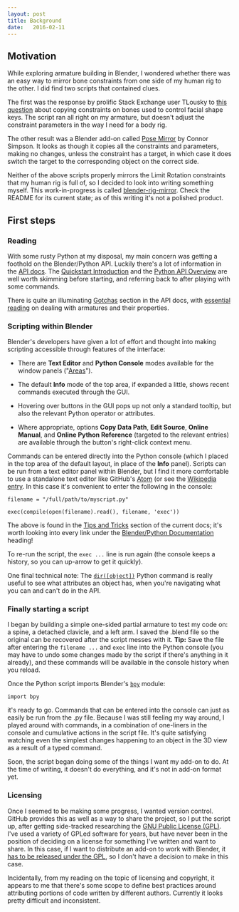 ```yaml
---
layout: post
title: Background
date:   2016-02-11
---
```


## Motivation

While exploring armature building in Blender, I wondered whether there was an easy way to mirror bone constraints from one side of my human rig to the other. I did find two scripts that contained clues.

The first was the response by prolific Stack Exchange user TLousky to [this question](http://blender.stackexchange.com/questions/41709/how-to-copy-constraints-from-one-bone-to-another) about copying constraints on bones used to control facial shape keys. The script ran all right on my armature, but doesn't adjust the constraint parameters in the way I need for a body rig.

The other result was a Blender add-on called [Pose Mirror](https://developer.blender.org/T36334) by Connor Simpson. It looks as though it copies all the constraints and parameters, making no changes, unless the constraint has a target, in which case it does switch the target to the corresponding object on the correct side.

Neither of the above scripts properly mirrors the Limit Rotation constraints that my human rig is full of, so I decided to look into writing something myself. This work-in-progress is called [blender-rig-mirror](https://github.com/clutterstack/blender-rig-mirror). Check the README for its current state; as of this writing it's not a polished product.

## First steps

### Reading
With some rusty Python at my disposal, my main concern was getting a foothold on the Blender/Python API. Luckily there's a lot of information in the [API docs](https://www.blender.org/api/blender_python_api_current/). The [Quickstart Introduction](https://www.blender.org/api/blender_python_api_current/info_quickstart.html) and the [Python API Overview](https://www.blender.org/api/blender_python_api_current/info_overview.html) are well worth skimming before starting, and referring back to after playing with some commands.

There is quite an illuminating [Gotchas](https://www.blender.org/api/blender_python_api_current/info_gotcha.html) section in the API docs, with [essential reading](https://www.blender.org/api/blender_python_api_current/info_gotcha.html?highlight=gotcha#editbones-posebones-bone-bones) on dealing with armatures and their properties.

### Scripting within Blender

Blender's developers have given a lot of effort and thought into making scripting accessible through features of the interface:

* There are **Text Editor** and **Python Console** modes available for the window panels ("[Areas](https://www.blender.org/manual/interface/window_system/arranging_areas.html)").

* The default **Info** mode of the top area, if expanded a little, shows recent commands executed through the GUI.

* Hovering over buttons in the GUI pops up not only a standard tooltip, but also the relevant Python operator or attributes.

* Where appropriate, options **Copy Data Path**, **Edit Source**, **Online Manual**, and **Online Python Reference** (targeted to the relevant entries) are available through the button's right-click context menu.

Commands can be entered directly into the Python console (which I placed in the top area of the default layout, in place of the **Info** panel). Scripts can be run from a text editor panel within Blender, but I find it more comfortable to use a standalone text editor like GitHub's [Atom](atom.github.io) (or see the [Wikipedia entry](https://en.wikipedia.org/wiki/Atom_(text_editor)). In this case it's convenient to enter the following in the console:

```
filename = "/full/path/to/myscript.py"
```

```
exec(compile(open(filename).read(), filename, 'exec'))
```

The above is found in the [Tips and Tricks](https://www.blender.org/api/blender_python_api_current/info_tips_and_tricks.html) section of the current docs; it's worth looking into every link under the [Blender/Python Documentation](https://www.blender.org/api/blender_python_api_current/contents.html#blender-python-documentation) heading!

To re-run the script, the `exec ...` line is run again (the console keeps a history, so you can up-arrow to get it quickly).

One final technical note: The [`dir([object])`](https://docs.python.org/3/library/functions.html#dir) Python command is really useful to see what attributes an object has, when you're navigating what you can and can't do in the API.

### Finally starting a script

I began by building a simple one-sided partial armature to test my code on: a spine, a detached clavicle, and a left arm. I saved the .blend file so the original can be recovered after the script messes with it. **Tip:** Save the file after entering the `filename ...` and `exec` line into the Python console (you may have to undo some changes made by the script if there's anything in it already), and these commands will be available in the console history when you reload.

Once the Python script imports Blender's [`bpy`](https://www.blender.org/api/blender_python_api_current/bpy.data.html) module:

```
import bpy
```

it's ready to go. Commands that can be entered into the console can just as easily be run from the .py file. Because I was still feeling my way around, I played around with commands, in a combination of one-liners in the console and cumulative actions in the script file. It's quite satisfying watching even the simplest changes happening to an object in the 3D view as a result of a typed command.

Soon, the script began doing some of the things I want my add-on to do. At the time of writing, it doesn't do everything, and it's not in add-on format yet.

### Licensing

Once I seemed to be making some progress, I wanted version control. GitHub provides this as well as a way to share the project, so I put the script up, after getting side-tracked researching the [GNU Public License (GPL)](https://en.wikipedia.org/wiki/GNU_General_Public_License). I've used a variety of GPLed software for years, but have never been in the position of deciding on a license for something I've written and want to share. In this case, if I want to distribute an add-on to work with Blender, it [has to be released under the GPL](https://www.blender.org/support/faq/), so I don't have a decision to make in this case.

Incidentally, from my reading on the topic of licensing and copyright, it appears to me that there's some scope to define best practices
around attributing portions of code written by different authors. Currently it looks pretty difficult and inconsistent.
